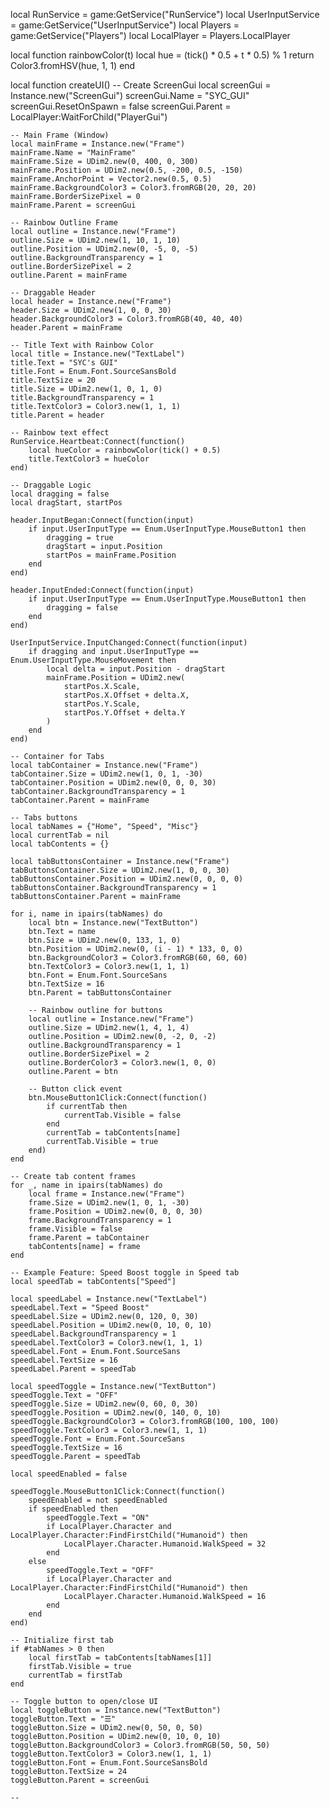 

local RunService = game:GetService("RunService")
local UserInputService = game:GetService("UserInputService")
local Players = game:GetService("Players")
local LocalPlayer = Players.LocalPlayer

local function rainbowColor(t)
    local hue = (tick() * 0.5 + t * 0.5) % 1
    return Color3.fromHSV(hue, 1, 1)
end

local function createUI()
    -- Create ScreenGui
    local screenGui = Instance.new("ScreenGui")
    screenGui.Name = "SYC_GUI"
    screenGui.ResetOnSpawn = false
    screenGui.Parent = LocalPlayer:WaitForChild("PlayerGui")
    
    -- Main Frame (Window)
    local mainFrame = Instance.new("Frame")
    mainFrame.Name = "MainFrame"
    mainFrame.Size = UDim2.new(0, 400, 0, 300)
    mainFrame.Position = UDim2.new(0.5, -200, 0.5, -150)
    mainFrame.AnchorPoint = Vector2.new(0.5, 0.5)
    mainFrame.BackgroundColor3 = Color3.fromRGB(20, 20, 20)
    mainFrame.BorderSizePixel = 0
    mainFrame.Parent = screenGui
    
    -- Rainbow Outline Frame
    local outline = Instance.new("Frame")
    outline.Size = UDim2.new(1, 10, 1, 10)
    outline.Position = UDim2.new(0, -5, 0, -5)
    outline.BackgroundTransparency = 1
    outline.BorderSizePixel = 2
    outline.Parent = mainFrame
    
    -- Draggable Header
    local header = Instance.new("Frame")
    header.Size = UDim2.new(1, 0, 0, 30)
    header.BackgroundColor3 = Color3.fromRGB(40, 40, 40)
    header.Parent = mainFrame
    
    -- Title Text with Rainbow Color
    local title = Instance.new("TextLabel")
    title.Text = "SYC's GUI"
    title.Font = Enum.Font.SourceSansBold
    title.TextSize = 20
    title.Size = UDim2.new(1, 0, 1, 0)
    title.BackgroundTransparency = 1
    title.TextColor3 = Color3.new(1, 1, 1)
    title.Parent = header
    
    -- Rainbow text effect
    RunService.Heartbeat:Connect(function()
        local hueColor = rainbowColor(tick() + 0.5)
        title.TextColor3 = hueColor
    end)
    
    -- Draggable Logic
    local dragging = false
    local dragStart, startPos
    
    header.InputBegan:Connect(function(input)
        if input.UserInputType == Enum.UserInputType.MouseButton1 then
            dragging = true
            dragStart = input.Position
            startPos = mainFrame.Position
        end
    end)
    
    header.InputEnded:Connect(function(input)
        if input.UserInputType == Enum.UserInputType.MouseButton1 then
            dragging = false
        end
    end)
    
    UserInputService.InputChanged:Connect(function(input)
        if dragging and input.UserInputType == Enum.UserInputType.MouseMovement then
            local delta = input.Position - dragStart
            mainFrame.Position = UDim2.new(
                startPos.X.Scale,
                startPos.X.Offset + delta.X,
                startPos.Y.Scale,
                startPos.Y.Offset + delta.Y
            )
        end
    end)
    
    -- Container for Tabs
    local tabContainer = Instance.new("Frame")
    tabContainer.Size = UDim2.new(1, 0, 1, -30)
    tabContainer.Position = UDim2.new(0, 0, 0, 30)
    tabContainer.BackgroundTransparency = 1
    tabContainer.Parent = mainFrame
    
    -- Tabs buttons
    local tabNames = {"Home", "Speed", "Misc"}
    local currentTab = nil
    local tabContents = {}
    
    local tabButtonsContainer = Instance.new("Frame")
    tabButtonsContainer.Size = UDim2.new(1, 0, 0, 30)
    tabButtonsContainer.Position = UDim2.new(0, 0, 0, 0)
    tabButtonsContainer.BackgroundTransparency = 1
    tabButtonsContainer.Parent = mainFrame
    
    for i, name in ipairs(tabNames) do
        local btn = Instance.new("TextButton")
        btn.Text = name
        btn.Size = UDim2.new(0, 133, 1, 0)
        btn.Position = UDim2.new(0, (i - 1) * 133, 0, 0)
        btn.BackgroundColor3 = Color3.fromRGB(60, 60, 60)
        btn.TextColor3 = Color3.new(1, 1, 1)
        btn.Font = Enum.Font.SourceSans
        btn.TextSize = 16
        btn.Parent = tabButtonsContainer
        
        -- Rainbow outline for buttons
        local outline = Instance.new("Frame")
        outline.Size = UDim2.new(1, 4, 1, 4)
        outline.Position = UDim2.new(0, -2, 0, -2)
        outline.BackgroundTransparency = 1
        outline.BorderSizePixel = 2
        outline.BorderColor3 = Color3.new(1, 0, 0)
        outline.Parent = btn

        -- Button click event
        btn.MouseButton1Click:Connect(function()
            if currentTab then
                currentTab.Visible = false
            end
            currentTab = tabContents[name]
            currentTab.Visible = true
        end)
    end
    
    -- Create tab content frames
    for _, name in ipairs(tabNames) do
        local frame = Instance.new("Frame")
        frame.Size = UDim2.new(1, 0, 1, -30)
        frame.Position = UDim2.new(0, 0, 0, 30)
        frame.BackgroundTransparency = 1
        frame.Visible = false
        frame.Parent = tabContainer
        tabContents[name] = frame
    end
    
    -- Example Feature: Speed Boost toggle in Speed tab
    local speedTab = tabContents["Speed"]
    
    local speedLabel = Instance.new("TextLabel")
    speedLabel.Text = "Speed Boost"
    speedLabel.Size = UDim2.new(0, 120, 0, 30)
    speedLabel.Position = UDim2.new(0, 10, 0, 10)
    speedLabel.BackgroundTransparency = 1
    speedLabel.TextColor3 = Color3.new(1, 1, 1)
    speedLabel.Font = Enum.Font.SourceSans
    speedLabel.TextSize = 16
    speedLabel.Parent = speedTab
    
    local speedToggle = Instance.new("TextButton")
    speedToggle.Text = "OFF"
    speedToggle.Size = UDim2.new(0, 60, 0, 30)
    speedToggle.Position = UDim2.new(0, 140, 0, 10)
    speedToggle.BackgroundColor3 = Color3.fromRGB(100, 100, 100)
    speedToggle.TextColor3 = Color3.new(1, 1, 1)
    speedToggle.Font = Enum.Font.SourceSans
    speedToggle.TextSize = 16
    speedToggle.Parent = speedTab
    
    local speedEnabled = false
    
    speedToggle.MouseButton1Click:Connect(function()
        speedEnabled = not speedEnabled
        if speedEnabled then
            speedToggle.Text = "ON"
            if LocalPlayer.Character and LocalPlayer.Character:FindFirstChild("Humanoid") then
                LocalPlayer.Character.Humanoid.WalkSpeed = 32
            end
        else
            speedToggle.Text = "OFF"
            if LocalPlayer.Character and LocalPlayer.Character:FindFirstChild("Humanoid") then
                LocalPlayer.Character.Humanoid.WalkSpeed = 16
            end
        end
    end)
    
    -- Initialize first tab
    if #tabNames > 0 then
        local firstTab = tabContents[tabNames[1]]
        firstTab.Visible = true
        currentTab = firstTab
    end
    
    -- Toggle button to open/close UI
    local toggleButton = Instance.new("TextButton")
    toggleButton.Text = "☰"
    toggleButton.Size = UDim2.new(0, 50, 0, 50)
    toggleButton.Position = UDim2.new(0, 10, 0, 10)
    toggleButton.BackgroundColor3 = Color3.fromRGB(50, 50, 50)
    toggleButton.TextColor3 = Color3.new(1, 1, 1)
    toggleButton.Font = Enum.Font.SourceSansBold
    toggleButton.TextSize = 24
    toggleButton.Parent = screenGui
    
    --
